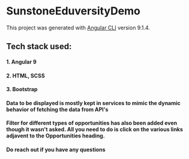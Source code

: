 # SunstoneEduversityDemo

This project was generated with [Angular CLI](https://github.com/angular/angular-cli) version 9.1.4.

## Tech stack used:
#### 1. Angular 9
#### 2. HTML, SCSS
#### 3. Bootstrap

#### Data to be displayed is mostly kept in services to mimic the dynamic behavior of fetching the data from API's

#### Filter for different types of opportunities has also been added even though it wasn't asked. All you need to do is click on the various links adjavent to the Opportunities heading.

#### Do reach out if you have any questions
